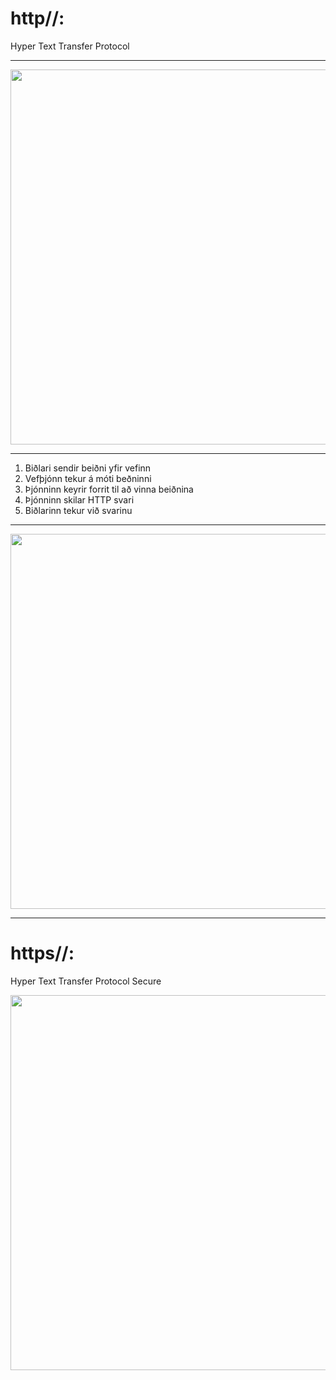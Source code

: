 # http//:
Hyper Text Transfer Protocol

---

<img src="https://upload.wikimedia.org/wikipedia/commons/thumb/c/c9/Client-server-model.svg/1200px-Client-server-model.svg.png" alt="" width="600"/>

---

1. Biðlari sendir beiðni yfir vefinn
2. Vefþjónn tekur á móti beðninni
3. Þjónninn keyrir forrit til að vinna beiðnina
4. Þjónninn skilar HTTP svari
5. Biðlarinn tekur við svarinu
---
<img src="https://static.javatpoint.com/servletpages/servletterminology/images/http-requests.jpg" alt="" width="600"/>
 
---

# https//:
Hyper Text Transfer Protocol Secure

<img src="https://www.tutorialsteacher.com/Content/images/https/https-communication.png" alt="" width="600"/>

